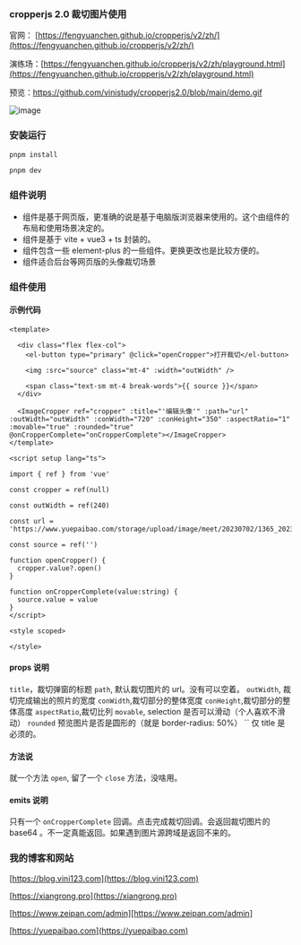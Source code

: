 ### cropperjs 2.0 裁切图片使用

官网： [https://fengyuanchen.github.io/cropperjs/v2/zh/](https://fengyuanchen.github.io/cropperjs/v2/zh/)

演练场：[https://fengyuanchen.github.io/cropperjs/v2/zh/playground.html](https://fengyuanchen.github.io/cropperjs/v2/zh/playground.html)

预览：https://github.com/vinistudy/cropperjs2.0/blob/main/demo.gif

![image](https://github.com/vinistudy/cropperjs2.0/blob/main/demo.gif)

### 安装运行

```sh
pnpm install

pnpm dev
```

### 组件说明

- 组件是基于网页版，更准确的说是基于电脑版浏览器来使用的。这个由组件的布局和使用场景决定的。
- 组件是基于 vite + vue3 + ts 封装的。
- 组件包含一些 element-plus 的一些组件。更换更改也是比较方便的。
- 组件适合后台等网页版的头像裁切场景
  
### 组件使用

#### 示例代码
```
<template>
  
  <div class="flex flex-col">
    <el-button type="primary" @click="openCropper">打开裁切</el-button>

    <img :src="source" class="mt-4" :width="outWidth" />

    <span class="text-sm mt-4 break-words">{{ source }}</span>
  </div>

  <ImageCropper ref="cropper" :title="'编辑头像'" :path="url" :outWidth="outWidth" :conWidth="720" :conHeight="350" :aspectRatio="1" :movable="true" :rounded="true" @onCropperComplete="onCropperComplete"></ImageCropper>
</template>

<script setup lang="ts">

import { ref } from 'vue'

const cropper = ref(null)

const outWidth = ref(240)

const url = 'https://www.yuepaibao.com/storage/upload/image/meet/20230702/1365_20230702065630jUV1Sq_l.jpg'

const source = ref('')

function openCropper() {
  cropper.value?.open()
}

function onCropperComplete(value:string) {
  source.value = value
}
</script>

<style scoped>

</style>
```

#### props 说明

`title`，裁切弹窗的标题
`path`, 默认裁切图片的 url。没有可以空着。
`outWidth`, 裁切完成输出的照片的宽度
`conWidth`,裁切部分的整体宽度
`conHeight`,裁切部分的整体高度
`aspectRatio`,裁切比列
`movable`, selection 是否可以滑动（个人喜欢不滑动）
`rounded` 预览图片是否是圆形的（就是 border-radius: 50%）
``
仅 title 是必须的。
#### 方法说

就一个方法 `open`, 留了一个 `close` 方法，没啥用。

#### emits 说明

只有一个 `onCropperComplete` 回调。点击完成裁切回调。会返回裁切图片的 base64 。不一定真能返回。如果遇到图片源跨域是返回不来的。

### 我的博客和网站

[https://blog.vini123.com](https://blog.vini123.com)

[https://xiangrong.pro](https://xiangrong.pro)

[https://www.zeipan.com/admin][https://www.zeipan.com/admin]

[https://yuepaibao.com](https://yuepaibao.com)

